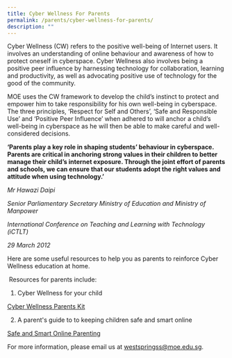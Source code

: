```yaml
---
title: Cyber Wellness For Parents
permalink: /parents/cyber-wellness-for-parents/
description: ""
---
```

Cyber Wellness (CW) refers to the positive well-being of Internet users. It involves an understanding of online behaviour and awareness of how to protect oneself in cyberspace. Cyber Wellness also involves being a positive peer influence by harnessing technology for collaboration, learning and productivity, as well as advocating positive use of technology for the good of the community.

MOE uses the CW framework to develop the child’s instinct to protect and empower him to take responsibility for his own well-being in cyberspace. The three principles, ‘Respect for Self and Others’, ‘Safe and Responsible Use’ and ‘Positive Peer Influence’ when adhered to will anchor a child’s well-being in cyberspace as he will then be able to make careful and well-considered decisions.


**‘Parents play a key role in shaping students’ behaviour in cyberspace. Parents are critical in anchoring strong values in their children to better manage their child’s internet exposure. Through the joint effort of parents and schools, we can ensure that our students adopt the right values and attitude when using technology.’** 

_Mr Hawazi Daipi_

_Senior Parliamentary Secretary Ministry of Education and Ministry of Manpower_

_International Conference on Teaching and Learning with Technology (iCTLT)_

_29 March 2012_

Here are some useful resources to help you as parents to reinforce Cyber Wellness education at home.

 Resources for parents include:
 
 1. Cyber Wellness for your child 
 
 [Cyber Wellness Parents Kit]()
 
2. A parent's guide to to keeping children safe and smart online

[Safe and Smart Online Parenting]()

For more information, please email us at [westspringss@moe.edu.sg](http://westspringss.moe.edu.sg/).
